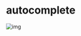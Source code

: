 # autocomplete

![img](http://latex.codecogs.com/gif.latex?%20f(\varphi)%20=%20\left.%20%20\begin{cases}%20(S_c%20\bigcap%20S_w)%20\bigcup%20(S_c\diagdown(%20S_c%20\bigcap%20S_w)),%20&%20\text{for%20}%20%20\varphi_{m-1}\notin\mathcal{D}%20\\%20\O},%20&%20\text{for%20}%20\varphi_{m-1}\in\mathcal{D}%20%20%20\end{cases}%20%20\right\})

